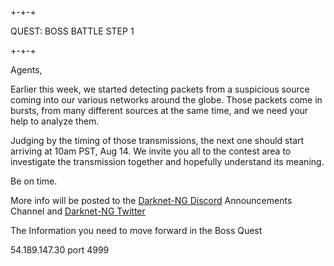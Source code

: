 ## 

+-+-+

QUEST: BOSS BATTLE STEP 1

+-+-+

Agents,

Earlier this week, we started detecting packets from a suspicious source coming into our various networks around the globe. Those packets come in bursts, from many different sources at the same time, and we need your help to analyze them.

Judging by the timing of those transmissions, the next one should start arriving at 10am PST, Aug 14. We invite you all to the contest area to investigate the transmission together and hopefully understand its meaning.

Be on time.

More info will be posted to the [Darknet-NG Discord](https://https//discord.gg/uNCvJSWD) Announcements Channel and [Darknet-NG Twitter](https://twitter.com/DarknetNG)

The Information you need to move forward in the Boss Quest

54.189.147.30 port 4999